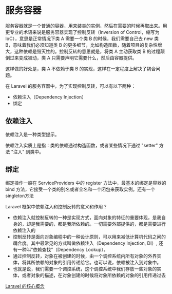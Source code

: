 # 服务容器

服务容器就是一个普通的容器，用来装类的实例，然后在需要的时候再取出来。用更专业的术语来说是服务容器实现了控制反转（Inversion of Control，缩写为 IoC），意思是正常情况下类 A 需要一个类 B 的时候，我们需要自己去 new 类 B，意味着我们必须知道类 B 的更多细节，比如构造函数，随着项目的复杂性增大，这种依赖是毁灭性的。控制反转的意思就是，将类 A 主动获取类 B 的过程颠倒过来变成被动，类 A 只需要声明它需要什么，然后由容器提供。

这样做的好处是，类 A 不依赖于类 B 的实现，这样在一定程度上解决了耦合问题。

在 Laravel 的服务容器中，为了实现控制反转，可以有以下两种：

- 依赖注入（Dependency Injection）
- 绑定

## 依赖注入

依赖注入是一种类型提示。

依赖注入实质上是指：类的依赖通过构造函数，或者某些情况下通过 "setter" 方法 "注入" 到类中。

## 绑定

绑定操作一般在 ServiceProviders 中的 register 方法中，最基本的绑定是容器的 bind 方法，它接受一个类的别名或者全名和一个闭包来获取实例。还有一个singleton方法

Laravel 框架中依赖注入和控制反转的意义和作用？

- 依赖注入就控制反转的一种是实现方式，面向对象的特征的重要体现，是我自身的，却是我需要的，都是我所依赖的。一切需要外部提供的，都是需要进行依赖注入的
- 控制反转是面向对象编程中的一种设计原则，可以用来减低计算机代码之间的耦合度。其中最常见的方式叫做依赖注入（Dependency Injection, DI）, 还有一种叫”依赖查找”（Dependency Lookup）。
- 通过控制反转，对象在被创建的时候，由一个调控系统内所有对象的外界实体，将其所依赖的对象的引用传递给它。也可以说，依赖被注入到对象中。
- 也就是说，我们需要一个调控系统，这个调控系统中我们存放一些对象的实体，或者对象的描述，在对象创建的时候将对象所依赖的对象的引用传递过去

[Laravel 的核心概念](https://learnku.com/laravel/t/3057/the-core-concept-of-laravel)
